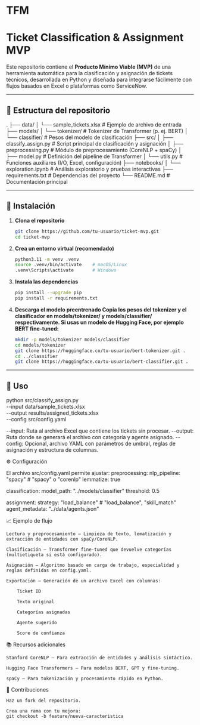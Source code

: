 # TFM
# Ticket Classification & Assignment MVP

Este repositorio contiene el **Producto Mínimo Viable (MVP)** de una herramienta automática para la clasificación y asignación de tickets técnicos, desarrollada en Python y diseñada para integrarse fácilmente con flujos basados en Excel o plataformas como ServiceNow.

---

## 📂 Estructura del repositorio
.
├── data/
│   └── sample_tickets.xlsx         # Ejemplo de archivo de entrada
├── models/
│   └── tokenizer/                  # Tokenizer de Transformer (p. ej. BERT)
│   └── classifier/                 # Pesos del modelo de clasificación
├── src/
│   ├── classify_assign.py          # Script principal de clasificación y asignación
│   ├── preprocessing.py            # Módulo de preprocesamiento (CoreNLP + spaCy)
│   ├── model.py                    # Definición del pipeline de Transformer
│   └── utils.py                    # Funciones auxiliares (I/O, Excel, configuración)
├── notebooks/
│   └── exploration.ipynb           # Análisis exploratorio y pruebas interactivas
├── requirements.txt                # Dependencias del proyecto
└── README.md                       # Documentación principal


---

## 🚀 Instalación

1. **Clona el repositorio**
   ```bash
   git clone https://github.com/tu-usuario/ticket-mvp.git
   cd ticket-mvp

2. **Crea un entorno virtual (recomendado)**
   ```bash
   python3.11 -m venv .venv
   source .venv/bin/activate    # macOS/Linux
   .venv\Scripts\activate       # Windows

3. **Instala las dependencias**
   ```bash
   pip install --upgrade pip
   pip install -r requirements.txt

4. **Descarga el modelo preentrenado Copia los pesos del tokenizer y el clasificador en models/tokenizer/ y models/classifier/ respectivamente. Si usas un modelo de Hugging Face, por ejemplo BERT fine-tuned:**
   ```bash
   mkdir -p models/tokenizer models/classifier
   cd models/tokenizer
   git clone https://huggingface.co/tu-usuario/bert-tokenizer.git .
   cd ../classifier
   git clone https://huggingface.co/tu-usuario/bert-classifier.git .


---

## 🎯 Uso

python src/classify_assign.py \
  --input data/sample_tickets.xlsx \
  --output results/assigned_tickets.xlsx \
  --config src/config.yaml

--input: Ruta al archivo Excel que contiene los tickets sin procesar.
--output: Ruta donde se generará el archivo con categoría y agente asignado.
--config: Opcional, archivo YAML con parámetros de umbral, reglas de asignación y estructura de columnas.


⚙️ Configuración

El archivo src/config.yaml permite ajustar:
preprocessing:
  nlp_pipeline: "spacy"              # "spacy" o "corenlp"
  lemmatize: true

classification:
  model_path: "../models/classifier"
  threshold: 0.5

assignment:
  strategy: "load_balance"           # "load_balance", "skill_match"
  agent_metadata: "../data/agents.json"


📈 Ejemplo de flujo

    Lectura y preprocesamiento – Limpieza de texto, lematización y extracción de entidades con spaCy/CoreNLP.

    Clasificación – Transformer fine-tuned que devuelve categorías (multietiqueta si está configurado).

    Asignación – Algoritmo basado en carga de trabajo, especialidad y reglas definidas en config.yaml.

    Exportación – Generación de un archivo Excel con columnas:

        Ticket ID

        Texto original

        Categorías asignadas

        Agente sugerido

        Score de confianza

📚 Recursos adicionales

    Stanford CoreNLP – Para extracción de entidades y análisis sintáctico.

    Hugging Face Transformers – Para modelos BERT, GPT y fine-tuning.

    spaCy – Para tokenización y procesamiento rápido en Python.

🤝 Contribuciones

    Haz un fork del repositorio.

    Crea una rama con tu mejora:
    git checkout -b feature/nueva-caracteristica
